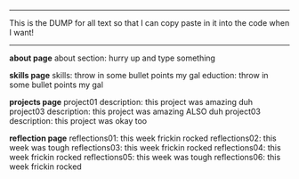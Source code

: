 ***********************************************************************************************************************
This is the DUMP for all text so that I can copy paste in it into the code when I want!
***********************************************************************************************************************

**about page**
about section:
hurry up and type something

**skills page**
skills:
throw in some bullet points my gal
eduction:
throw in some bullet points my gal

**projects page** 
project01 description:
this project was amazing duh
project03 description:
this project was amazing ALSO duh
project03 description:
this project was okay too

**reflection page** 
reflections01:
this week frickin rocked
reflections02:
this week was tough
reflections03:
this week frickin rocked
reflections04:
this week frickin rocked
reflections05:
this week was tough
reflections06:
this week frickin rocked
